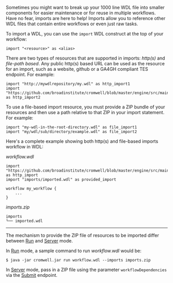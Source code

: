 Sometimes you might want to break up your 1000 line WDL file into smaller components for easier maintenance or for reuse in multiple workflows.  Have no fear, imports are here to help!  Imports allow you to reference other WDL files that contain entire workflows or even just raw tasks.

To import a WDL, you can use the `import` WDL construct at the top of your workflow:

```
import "<resource>" as <alias>
```

There are two types of resources that are supported in imports: *http(s)* and *file-path based*.  Any public http(s) based URL can be used as the resource for an import, such as a website, github or a GA4GH compliant TES endpoint.  For example:

```wdl
import "http://mywdlrepository/my.wdl" as http_import1
import "https://github.com/broadinstitute/cromwell/blob/master/engine/src/main/resources/3step.wdl" as http_import2
```
To use a file-based import resource, you must provide a ZIP bundle of your resources and then use a path relative to that ZIP in your import statement. For example:

```wdl
import "my-wdl-in-the-root-directory.wdl" as file_import1
import "my/wdl/sub/directory/example.wdl" as file_import2
```

Here's a complete example showing both http(s) and file-based imports workflow in WDL:

_workflow.wdl_
```wdl
import "https://github.com/broadinstitute/cromwell/blob/master/engine/src/main/resources/3step.wdl" as http_import
import "imports/imported.wdl" as provided_import

workflow my_workflow {
    ...
}
```

_imports.zip_
```
imports
└── imported.wdl
```

---
The mechanism to provide the ZIP file of resources to be imported differ between [Run](Modes#run) and [Server](Modes#server) mode.

In [Run](Modes#run) mode, a sample command to run _workflow.wdl_ would be:  
```
$ java -jar cromwell.jar run workflow.wdl --imports imports.zip
```

In [Server](Modes#server) mode, pass in a ZIP file using the parameter `workflowDependencies` via the [Submit](api/RESTAPI#submit-a-workflow-for-execution) endpoint.

